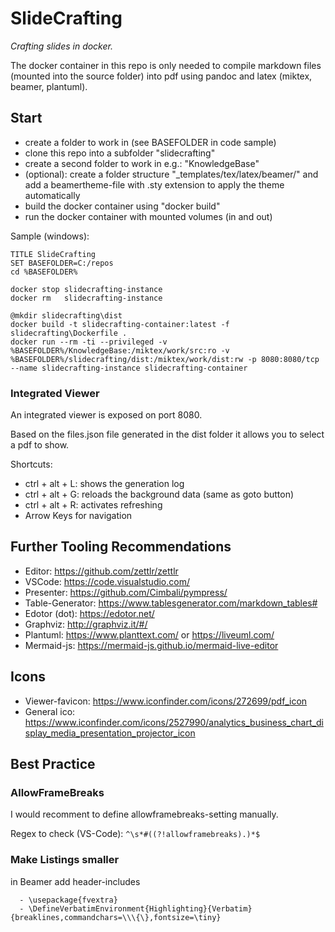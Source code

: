 # SlideCrafting
*Crafting slides in docker.*

The docker container in this repo is only needed to compile markdown files (mounted into the source folder) into pdf using pandoc and latex (miktex, beamer, plantuml).

## Start

* create a folder to work in (see BASEFOLDER in code sample)
* clone this repo into a subfolder "slidecrafting"
* create a second folder to work in e.g.: "KnowledgeBase"
* (optional): create a folder structure "_templates/tex/latex/beamer/" and add a beamertheme-file with .sty extension to apply the theme automatically
* build the docker container using "docker build"
* run the docker container with mounted volumes (in and out)

Sample (windows):
```
TITLE SlideCrafting
SET BASEFOLDER=C:/repos
cd %BASEFOLDER%

docker stop slidecrafting-instance
docker rm   slidecrafting-instance

@mkdir slidecrafting\dist
docker build -t slidecrafting-container:latest -f slidecrafting\Dockerfile .
docker run --rm -ti --privileged -v %BASEFOLDER%/KnowledgeBase:/miktex/work/src:ro -v %BASEFOLDER%/slidecrafting/dist:/miktex/work/dist:rw -p 8080:8080/tcp --name slidecrafting-instance slidecrafting-container
```

### Integrated Viewer
An integrated viewer is exposed on port 8080.

Based on the files.json file generated in the dist folder it allows you to select a pdf to show.

Shortcuts:
* ctrl + alt + L: shows the generation log
* ctrl + alt + G: reloads the background data (same as goto button)
* ctrl + alt + R: activates refreshing
* Arrow Keys for navigation

## Further Tooling Recommendations

* Editor: https://github.com/zettlr/zettlr
* VSCode: https://code.visualstudio.com/
* Presenter: https://github.com/Cimbali/pympress/
* Table-Generator: https://www.tablesgenerator.com/markdown_tables#
* Edotor (dot): https://edotor.net/
* Graphviz: http://graphviz.it/#/
* Plantuml: https://www.planttext.com/ or https://liveuml.com/
* Mermaid-js: https://mermaid-js.github.io/mermaid-live-editor

## Icons
* Viewer-favicon: https://www.iconfinder.com/icons/272699/pdf_icon
* General ico: https://www.iconfinder.com/icons/2527990/analytics_business_chart_display_media_presentation_projector_icon

## Best Practice

### AllowFrameBreaks
I would recomment to define allowframebreaks-setting manually.

Regex to check (VS-Code):
```^\s*#((?!allowframebreaks).)*$```

### Make Listings smaller
in Beamer add header-includes
```
  - \usepackage{fvextra}
  - \DefineVerbatimEnvironment{Highlighting}{Verbatim}{breaklines,commandchars=\\\{\},fontsize=\tiny}
```

